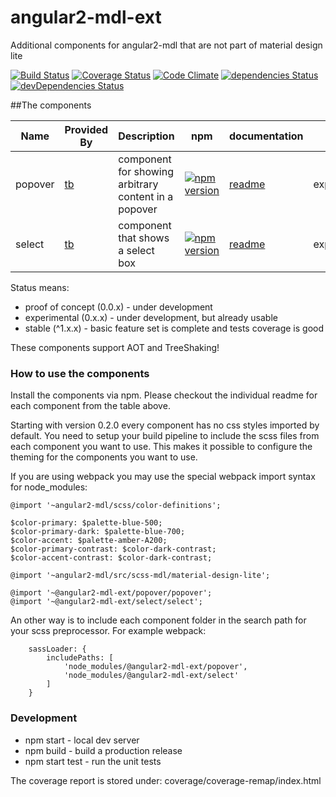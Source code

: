 # angular2-mdl-ext
Additional components for angular2-mdl that are not part of material design lite

[![Build Status](https://travis-ci.org/mseemann/angular2-mdl-ext.svg?branch=master)](https://travis-ci.org/mseemann/angular2-mdl-ext)
[![Coverage Status](https://coveralls.io/repos/github/mseemann/angular2-mdl-ext/badge.svg?branch=master)](https://coveralls.io/github/mseemann/angular2-mdl-ext?branch=master)
[![Code Climate](https://codeclimate.com/github/mseemann/angular2-mdl-ext/badges/gpa.svg)](https://codeclimate.com/github/mseemann/angular2-mdl-ext)
[![dependencies Status](https://david-dm.org/mseemann/angular2-mdl-ext/status.svg)](https://david-dm.org/mseemann/angular2-mdl-ext)
[![devDependencies Status](https://david-dm.org/mseemann/angular2-mdl-ext/dev-status.svg)](https://david-dm.org/mseemann/angular2-mdl-ext?type=dev)

##The components

| Name | Provided By | Description | npm | documentation | status | demo
| --- | --- | --- | --- | --- | --- | --- |
| popover | [tb](https://github.com/tb) | component for showing arbitrary content in a popover | [![npm version](https://badge.fury.io/js/%40angular2-mdl-ext%2Fpopover.svg)](https://badge.fury.io/js/%40angular2-mdl-ext%2Fpopover)| [readme](https://github.com/mseemann/angular2-mdl-ext/tree/master/src/components/popover) | experimental | [demo](http://mseemann.io/angular2-mdl-ext/popover)
| select | [tb](https://github.com/tb) | component that shows a select box | [![npm version](https://badge.fury.io/js/%40angular2-mdl-ext%2Fselect.svg)](https://badge.fury.io/js/%40angular2-mdl-ext%2Fselect)| [readme](https://github.com/mseemann/angular2-mdl-ext/tree/master/src/components/select) | experimental | [demo](http://mseemann.io/angular2-mdl-ext/select)

Status means:

* proof of concept (0.0.x) - under development
* experimental (0.x.x) - under development, but already usable
* stable (^1.x.x) - basic feature set is complete and tests coverage is good

These components support AOT and TreeShaking!

### How to use the components
Install the components via npm. Please checkout the individual readme for each component from the table above.
 
Starting with version 0.2.0 every component has no css styles imported by default. You need to setup your build pipeline 
to include the scss files from each component you want to use. This makes it possible to configure the theming for
the components you want to use.

If you are using webpack you may use the special webpack import syntax for node_modules:

```
@import '~angular2-mdl/scss/color-definitions';

$color-primary: $palette-blue-500;
$color-primary-dark: $palette-blue-700;
$color-accent: $palette-amber-A200;
$color-primary-contrast: $color-dark-contrast;
$color-accent-contrast: $color-dark-contrast;

@import '~angular2-mdl/src/scss-mdl/material-design-lite';

@import '~@angular2-mdl-ext/popover/popover';
@import '~@angular2-mdl-ext/select/select';
```

An other way is to include each component folder in the search path for your scss preprocessor. For example webpack:

```
	sassLoader: {
		includePaths: [
			'node_modules/@angular2-mdl-ext/popover',
			'node_modules/@angular2-mdl-ext/select'
		]
	}
```

### Development

* npm start - local dev server
* npm build - build a production release
* npm start test - run the unit tests

The coverage report is stored under: coverage/coverage-remap/index.html
